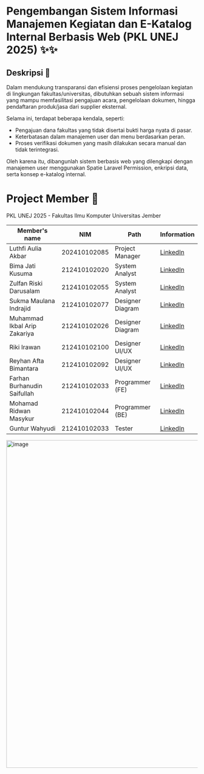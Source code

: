 # Pengembangan Sistem Informasi Manajemen Kegiatan dan E-Katalog Internal Berbasis Web (PKL UNEJ 2025) ✨✨

## Deskripsi 📱
Dalam mendukung transparansi dan efisiensi proses pengelolaan kegiatan di lingkungan fakultas/universitas, dibutuhkan sebuah sistem informasi yang mampu memfasilitasi pengajuan acara, pengelolaan dokumen, hingga pendaftaran produk/jasa dari supplier eksternal. 

Selama ini, terdapat beberapa kendala, seperti:
- Pengajuan dana fakultas yang tidak disertai bukti harga nyata di pasar.
- Keterbatasan dalam manajemen user dan menu berdasarkan peran.
- Proses verifikasi dokumen yang masih dilakukan secara manual dan tidak terintegrasi.

Oleh karena itu, dibangunlah sistem berbasis web yang dilengkapi dengan manajemen user menggunakan Spatie Laravel Permission, enkripsi data, serta konsep e-katalog internal.


# Project Member 🤝
PKL UNEJ 2025 - Fakultas Ilmu Komputer Universitas Jember

| Member's name                   | NIM          | Path             | Information                                                              |
|---------------------------------|--------------|------------------|--------------------------------------------------------------------------|
| Luthfi Aulia Akbar              | 202410102085 | Project Manager  | [LinkedIn]()                                                             |
| Bima Jati Kusuma                | 212410102020 | System Analyst   | [LinkedIn]()                                                             |
| Zulfan Riski Darusalam          | 212410102055 | System Analyst   | [LinkedIn]()                                                             |
| Sukma Maulana Indrajid          | 212410102077 | Designer Diagram | [LinkedIn]()                                                             |
| Muhammad Ikbal Arip Zakariya    | 212410102026 | Designer Diagram | [LinkedIn]()                                                             |
| Riki Irawan                     | 212410102100 | Designer UI/UX   | [LinkedIn]()                                                             |
| Reyhan Afta Bimantara           | 212410102092 | Designer UI/UX   | [LinkedIn]()                                                             |
| Farhan Burhanudin Saifullah     | 212410102033 | Programmer (FE)  | [LinkedIn]()                                                             |
| Mohamad Ridwan Masykur          | 212410102044 | Programmer (BE)  | [LinkedIn](https://www.linkedin.com/in/mohamadridwanmasykur/)            |
| Guntur Wahyudi                  | 212410102033 | Tester           | [LinkedIn]()                                                             |
<img width="931" height="863" alt="image" src="https://github.com/user-attachments/assets/23671303-df45-4551-9829-b0fe2ed2cff5" />
